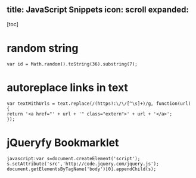 title: JavaScript Snippets
icon: scroll
expanded: 
------------------------------------
[toc]

# random string

```
var id = Math.random().toString(36).substring(7);
```

# autoreplace links in text

```
var textWithUrls = text.replace(/(https?:\/\/[^\s]+)/g, function(url) {
return '<a href="' + url + '" class="extern">' + url + '</a>';
});
```

# jQueryfy Bookmarklet

```
javascript:var s=document.createElement('script');
s.setAttribute('src','http://code.jquery.com/jquery.js');
document.getElementsByTagName('body')[0].appendChild(s);
```